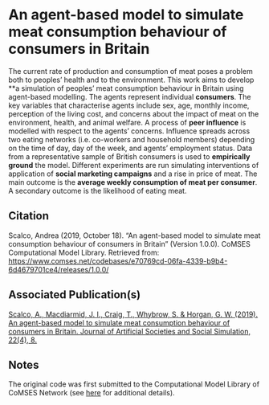 # An agent-based model to simulate meat consumption behaviour of consumers in Britain 


The current rate of production and consumption of meat poses a problem both to peoples’ health and to the environment. This work aims to develop **a simulation of peoples’ meat consumption behaviour in Britain using agent-based modelling. The agents represent individual **consumers**. The key variables that characterise agents include sex, age, monthly income, perception of the living cost, and concerns about the impact of meat on the environment, health, and animal welfare. A process of **peer influence** is modelled with respect to the agents’ concerns. Influence spreads across two eating networks (i.e. co-workers and household members) depending on the time of day, day of the week, and agents’ employment status. Data from a representative sample of British consumers is used to **empirically ground** the model. Different experiments are run simulating interventions of application of **social marketing campaigns** and a rise in price of meat. The main outcome is the **average weekly consumption of meat per consumer**. A secondary outcome is the likelihood of eating meat.

## Citation

Scalco, Andrea (2019, October 18). “An agent-based model to simulate meat consumption behaviour of consumers in Britain” (Version 1.0.0). CoMSES Computational Model Library. Retrieved from: https://www.comses.net/codebases/e70769cd-06fa-4339-b9b4-6d4679701ce4/releases/1.0.0/

## Associated Publication(s)

[Scalco, A., Macdiarmid, J. I., Craig, T., Whybrow, S. & Horgan, G. W. (2019). An agent-based model to simulate meat consumption behaviour of consumers in Britain. Journal of Artificial Societies and Social Simulation, 22(4), 8.](http://jasss.soc.surrey.ac.uk/22/4/8.html)

## Notes

The original code was first submitted to the Computational Model Library of CoMSES Network (see [here](https://www.comses.net/codebase-release/0b9aabad-44b2-42ae-baf3-6400f5ebe5bb/) for additional details).
